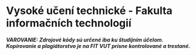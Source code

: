 # Vysoké učení technické - Fakulta informačních technologií

##### VAROVANIE: Zdrojové kódy sú určené iba ku študíjním účelom. Kopírovanie a plagiátorstvo je na FIT VUT prísne kontrolované a trestané.
